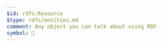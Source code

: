 ```yaml
---
$id: rdfs:Resource
$type: rdfs/entities.md
comment: Any object you can talk about using RDF.
symbol: 🔴
---
```


